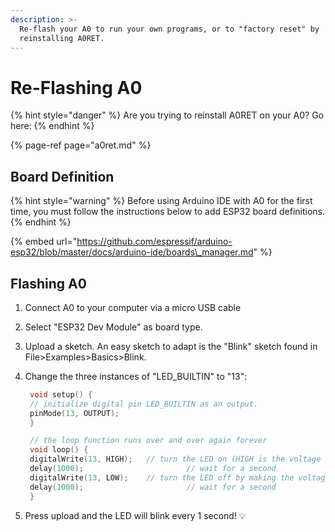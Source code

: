 ```yaml
---
description: >-
  Re-flash your A0 to run your own programs, or to "factory reset" by
  reinstalling A0RET.
---
```


# Re-Flashing A0

{% hint style="danger" %}
Are you trying to reinstall A0RET on your A0? Go here:
{% endhint %}

{% page-ref page="a0ret.md" %}

## Board Definition

{% hint style="warning" %}
Before using Arduino IDE with A0 for the first time, you must follow the instructions below to add ESP32 board definitions.
{% endhint %}

{% embed url="https://github.com/espressif/arduino-esp32/blob/master/docs/arduino-ide/boards\_manager.md" %}

## Flashing A0

1. Connect A0 to your computer via a micro USB cable
2. Select "ESP32 Dev Module" as board type.
3. Upload a sketch. An easy sketch to adapt is the "Blink" sketch found in File&gt;Examples&gt;Basics&gt;Blink.
4. Change the three instances of "LED\_BUILTIN" to "13": 

   ```cpp
    void setup() {
    // initialize digital pin LED_BUILTIN as an output.
    pinMode(13, OUTPUT);
    }

    // the loop function runs over and over again forever
    void loop() {
    digitalWrite(13, HIGH);   // turn the LED on (HIGH is the voltage level)
    delay(1000);                       // wait for a second
    digitalWrite(13, LOW);    // turn the LED off by making the voltage LOW
    delay(1000);                       // wait for a second
    }
   ```

5. Press upload and the LED will blink every 1 second! 💡



